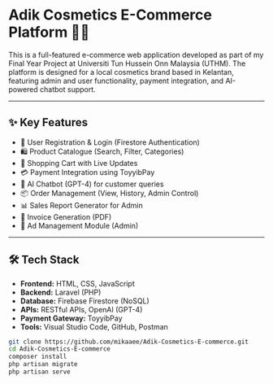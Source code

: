 # Adik Cosmetics E-Commerce Platform 💄🛒

This is a full-featured e-commerce web application developed as part of my Final Year Project at Universiti Tun Hussein Onn Malaysia (UTHM). The platform is designed for a local cosmetics brand based in Kelantan, featuring admin and user functionality, payment integration, and AI-powered chatbot support.

---

## ✨ Key Features

- 🔐 User Registration & Login (Firestore Authentication)
- 🛍️ Product Catalogue (Search, Filter, Categories)
- 🛒 Shopping Cart with Live Updates
- 💳 Payment Integration using ToyyibPay
- 🤖 AI Chatbot (GPT-4) for customer queries
- 📦 Order Management (View, History, Admin Control)
- 📊 Sales Report Generator for Admin
- 📄 Invoice Generation (PDF)
- 📢 Ad Management Module (Admin)

---

## 🛠️ Tech Stack

- **Frontend:** HTML, CSS, JavaScript
- **Backend:** Laravel (PHP)
- **Database:** Firebase Firestore (NoSQL)
- **APIs:** RESTful APIs, OpenAI (GPT-4)
- **Payment Gateway:** ToyyibPay
- **Tools:** Visual Studio Code, GitHub, Postman

```bash
git clone https://github.com/mikaaee/Adik-Cosmetics-E-commerce.git
cd Adik-Cosmetics-E-commerce
composer install
php artisan migrate
php artisan serve
